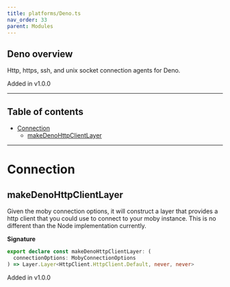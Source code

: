 ```yaml
---
title: platforms/Deno.ts
nav_order: 33
parent: Modules
---
```


## Deno overview

Http, https, ssh, and unix socket connection agents for Deno.

Added in v1.0.0

---

<h2 class="text-delta">Table of contents</h2>

- [Connection](#connection)
  - [makeDenoHttpClientLayer](#makedenohttpclientlayer)

---

# Connection

## makeDenoHttpClientLayer

Given the moby connection options, it will construct a layer that provides a
http client that you could use to connect to your moby instance. This is no
different than the Node implementation currently.

**Signature**

```ts
export declare const makeDenoHttpClientLayer: (
  connectionOptions: MobyConnectionOptions
) => Layer.Layer<HttpClient.HttpClient.Default, never, never>
```

Added in v1.0.0
